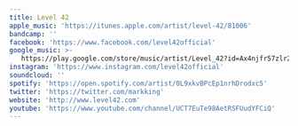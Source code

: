 ```yaml
---
title: Level 42
apple_music: 'https://itunes.apple.com/artist/level-42/81006'
bandcamp: ''
facebook: 'https://www.facebook.com/level42official'
google_music: >-
   https://play.google.com/store/music/artist/Level_42?id=Ax4njfr57zlr2yz2munwb2ntmge
instagram: 'https://www.instagram.com/level42official'
soundcloud: ''
spotify: 'https://open.spotify.com/artist/0L9xkvBPcEp1nrhDrodxc5'
twitter: 'https://twitter.com/markking'
website: 'http://www.level42.com'
youtube: 'https://www.youtube.com/channel/UCT7EuTe98AetRSFUudYFCiQ'
---
```

